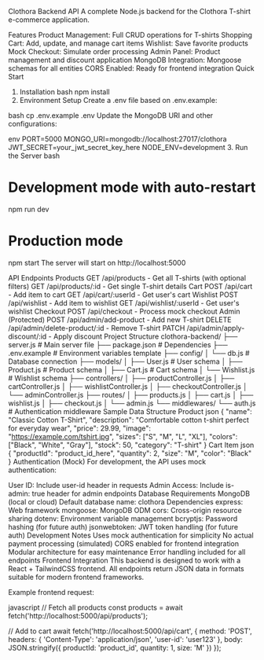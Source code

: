 Clothora Backend API
A complete Node.js backend for the Clothora T-shirt e-commerce application.

Features
Product Management: Full CRUD operations for T-shirts
Shopping Cart: Add, update, and manage cart items
Wishlist: Save favorite products
Mock Checkout: Simulate order processing
Admin Panel: Product management and discount application
MongoDB Integration: Mongoose schemas for all entities
CORS Enabled: Ready for frontend integration
Quick Start
1. Installation
bash
npm install
2. Environment Setup
Create a .env file based on .env.example:

bash
cp .env.example .env
Update the MongoDB URI and other configurations:

env
PORT=5000
MONGO_URI=mongodb://localhost:27017/clothora
JWT_SECRET=your_jwt_secret_key_here
NODE_ENV=development
3. Run the Server
bash
# Development mode with auto-restart
npm run dev

# Production mode
npm start
The server will start on http://localhost:5000

API Endpoints
Products
GET /api/products - Get all T-shirts (with optional filters)
GET /api/products/:id - Get single T-shirt details
Cart
POST /api/cart - Add item to cart
GET /api/cart/:userId - Get user's cart
Wishlist
POST /api/wishlist - Add item to wishlist
GET /api/wishlist/:userId - Get user's wishlist
Checkout
POST /api/checkout - Process mock checkout
Admin (Protected)
POST /api/admin/add-product - Add new T-shirt
DELETE /api/admin/delete-product/:id - Remove T-shirt
PATCH /api/admin/apply-discount/:id - Apply discount
Project Structure
clothora-backend/
├── server.js              # Main server file
├── package.json           # Dependencies
├── .env.example          # Environment variables template
├── config/
│   └── db.js             # Database connection
├── models/
│   ├── User.js           # User schema
│   ├── Product.js        # Product schema
│   ├── Cart.js           # Cart schema
│   └── Wishlist.js       # Wishlist schema
├── controllers/
│   ├── productController.js
│   ├── cartController.js
│   ├── wishlistController.js
│   ├── checkoutController.js
│   └── adminController.js
├── routes/
│   ├── products.js
│   ├── cart.js
│   ├── wishlist.js
│   ├── checkout.js
│   └── admin.js
└── middlewares/
    └── auth.js           # Authentication middleware
Sample Data Structure
Product
json
{
  "name": "Classic Cotton T-Shirt",
  "description": "Comfortable cotton t-shirt perfect for everyday wear",
  "price": 29.99,
  "image": "https://example.com/tshirt.jpg",
  "sizes": ["S", "M", "L", "XL"],
  "colors": ["Black", "White", "Gray"],
  "stock": 50,
  "category": "T-shirt"
}
Cart Item
json
{
  "productId": "product_id_here",
  "quantity": 2,
  "size": "M",
  "color": "Black"
}
Authentication (Mock)
For development, the API uses mock authentication:

User ID: Include user-id header in requests
Admin Access: Include is-admin: true header for admin endpoints
Database Requirements
MongoDB (local or cloud)
Default database name: clothora
Dependencies
express: Web framework
mongoose: MongoDB ODM
cors: Cross-origin resource sharing
dotenv: Environment variable management
bcryptjs: Password hashing (for future auth)
jsonwebtoken: JWT token handling (for future auth)
Development Notes
Uses mock authentication for simplicity
No actual payment processing (simulated)
CORS enabled for frontend integration
Modular architecture for easy maintenance
Error handling included for all endpoints
Frontend Integration
This backend is designed to work with a React + TailwindCSS frontend. All endpoints return JSON data in formats suitable for modern frontend frameworks.

Example frontend request:

javascript
// Fetch all products
const products = await fetch('http://localhost:5000/api/products');

// Add to cart
await fetch('http://localhost:5000/api/cart', {
  method: 'POST',
  headers: {
    'Content-Type': 'application/json',
    'user-id': 'user123'
  },
  body: JSON.stringify({
    productId: 'product_id',
    quantity: 1,
    size: 'M'
  })
});
